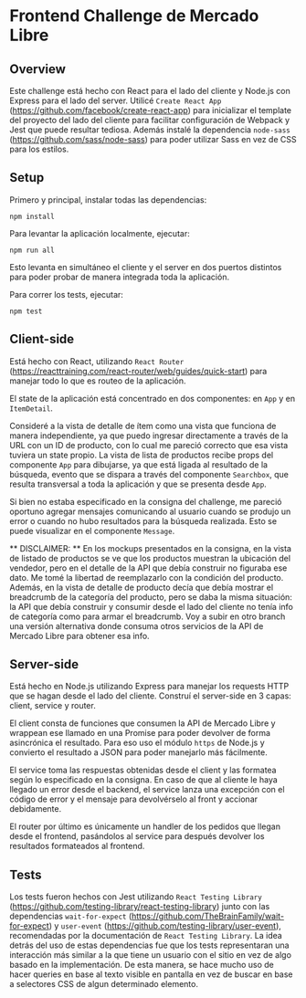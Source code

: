 # Frontend Challenge de Mercado Libre #

## Overview ##

Este challenge está hecho con React para el lado del cliente y Node.js con Express para el lado del server. 
Utilicé `Create React App` (https://github.com/facebook/create-react-app) para inicializar el template del proyecto 
del lado del cliente para facilitar configuración de Webpack y Jest que puede resultar tediosa. Además instalé la 
dependencia `node-sass` (https://github.com/sass/node-sass) para poder utilizar Sass en vez de CSS para los estilos.

## Setup ##

Primero y principal, instalar todas las dependencias:
```
npm install
```

Para levantar la aplicación localmente, ejecutar:
```
npm run all
```
Esto levanta en simultáneo el cliente y el server en dos puertos distintos para poder probar de manera integrada toda la aplicación.

Para correr los tests, ejecutar:
```
npm test
```

## Client-side ##

Está hecho con React, utilizando `React Router` (https://reacttraining.com/react-router/web/guides/quick-start) para 
manejar todo lo que es routeo de la aplicación. 

El state de la aplicación está concentrado en dos componentes: en `App` y en `ItemDetail`. 

Consideré a la vista de detalle de ítem como una vista que funciona de manera independiente, 
ya que puedo ingresar directamente a través de la URL con un ID de producto, con lo cual me pareció correcto que esa vista 
tuviera un state propio. La vista de lista de productos recibe props del componente `App` para dibujarse, ya que está ligada
al resultado de la búsqueda, evento que se dispara a través del componente `Searchbox`, que resulta transversal a toda 
la aplicación y que se presenta desde `App`.

Si bien no estaba especificado en la consigna del challenge, me pareció oportuno agregar mensajes comunicando al usuario
cuando se produjo un error o cuando no hubo resultados para la búsqueda realizada. Esto se puede visualizar en el componente
`Message`.

** DISCLAIMER: ** En los mockups presentados en la consigna, en la vista de listado de productos se ve que los 
productos muestran la ubicación del vendedor, pero en el detalle de la API que debía construir no figuraba ese dato.
Me tomé la libertad de reemplazarlo con la condición del producto. Además, en la vista de detalle de producto decía que
debía mostrar el breadcrumb de la categoría del producto, pero se daba la misma situación: la API que debía construir
y consumir desde el lado del cliente no tenía info de categoría como para armar el breadcrumb. Voy a subir en otro branch
una versión alternativa donde consuma otros servicios de la API de Mercado Libre para obtener esa info.

## Server-side ##

Está hecho en Node.js utilizando Express para manejar los requests HTTP que se hagan desde el lado del cliente.
Construí el server-side en 3 capas: client, service y router.

El client consta de funciones que consumen la API de Mercado Libre y wrappean ese llamado en una Promise para 
poder devolver de forma asincrónica el resultado. Para eso uso el módulo `https` de Node.js y convierto el resultado
a JSON para poder manejarlo más fácilmente.

El service toma las respuestas obtenidas desde el client y las formatea según lo especificado en la consigna. En caso
de que al cliente le haya llegado un error desde el backend, el service lanza una excepción con el código de error y 
el mensaje para devolvérselo al front y accionar debidamente.

El router por último es únicamente un handler de los pedidos que llegan desde el frontend, pasándolos al service
para después devolver los resultados formateados al frontend.

## Tests ##

Los tests fueron hechos con Jest utilizando `React Testing Library` (https://github.com/testing-library/react-testing-library)
junto con las dependencias `wait-for-expect` (https://github.com/TheBrainFamily/wait-for-expect) y `user-event`
(https://github.com/testing-library/user-event), recomendadas por la documentación de `React Testing Library`.
La idea detrás del uso de estas dependencias fue que los tests representaran una interacción más similar a la que tiene
un usuario con el sitio en vez de algo basado en la implementación. De esta manera, se hace mucho uso de hacer queries
en base al texto visible en pantalla en vez de buscar en base a selectores CSS de algun determinado elemento.